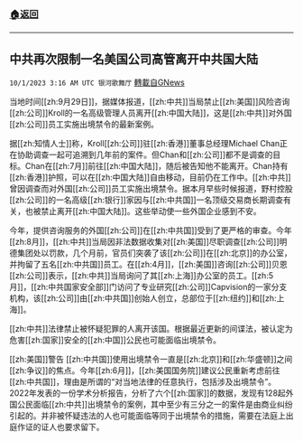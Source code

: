 ###  [:house:返回](README.md)
---


## 中共再次限制一名美国公司高管离开中共国大陆
`10/1/2023 3:16 AM UTC 银河歌舞厅` [轉載自GNews](https://gnews.org/articles/1762695)

当地时间[[zh:9月29日]]，据媒体报道，[[zh:中共]]当局禁止[[zh:美国]]风险咨询[[zh:公司]]Kroll的一名高级管理人员离开[[zh:中国大陆]]，这是[[zh:中共]]对外国[[zh:公司]]员工实施出境禁令的最新案例。

据[[zh:知情人士]]称，Kroll[[zh:公司]]驻[[zh:香港]]董事总经理Michael Chan正在协助调查一起可追溯到几年前的案件。但Chan和[[zh:公司]]都不是调查的目标。Chan在[[zh:7月]]前往[[zh:中国大陆]]，随后被告知他不能离开。Chan持有[[zh:香港]]护照，可以在[[zh:中国大陆]]自由移动，目前仍在工作中。[[zh:中共]]曾因调查而对外国[[zh:公司]]员工实施出境禁令。据本月早些时候报道，野村控股[[zh:公司]]的一名高级[[zh:银行]]家因与[[zh:中共国]]一名顶级交易商长期调查有关，也被禁止离开[[zh:中国大陆]]。这些举动使一些外国企业感到不安。

今年，提供咨询服务的外国[[zh:公司]]在[[zh:中共国]]受到了更严格的审查。今年[[zh:8月]]，[[zh:中共]]当局因非法数据收集对[[zh:美国]]尽职调查[[zh:公司]]明德集团处以罚款，几个月前，官员们突袭了该[[zh:公司]]在[[zh:北京]]的办公室，并拘留了五名[[zh:中共国]]员工。在[[zh:4月]]，[[zh:美国]]咨询[[zh:公司]]贝恩[[zh:公司]]表示，[[zh:中共]]当局询问了其[[zh:上海]]办公室的员工。[[zh:5月]]，[[zh:中共国家安全部]]门访问了专业研究[[zh:公司]]Capvision的一家分支机构，该[[zh:公司]]由[[zh:中共国]]创始人创立，总部位于[[zh:纽约]]和[[zh:上海]]。

[[zh:中共]]法律禁止被怀疑犯罪的人离开该国。根据最近更新的间谍法，被认定为危害[[zh:国家]]安全的[[zh:中国]]公民也可能面临出境禁令。

[[zh:美国]]警告
[[zh:中共国]]使用出境禁令一直是[[zh:北京]]和[[zh:华盛顿]]之间[[zh:争议]]的焦点。今年[[zh:6月]]，[[zh:美国国务院]]建议公民重新考虑前往[[zh:中共国]]，理由是所谓的“对当地法律的任意执行，包括涉及出境禁令”。2022年发表的一份学术分析报告，分析了六个[[zh:国家]]的数据，发现有128起外国公民面临[[zh:中共]]出境禁令的案例，其中至少有三分之一的案件是由商业纠纷引起的。并非被怀疑违法的人也可能面临等同于出境禁令的措施，需要在法庭上出庭作证的证人也要求留下。
